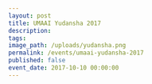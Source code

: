 ```yaml
---
layout: post
title: UMAAI Yudansha 2017
description:
tags: 
image_path: /uploads/yudansha.png
permalink: /events/umaai-yudansha-2017
published: false
event_date: 2017-10-10 00:00:00
---
```


